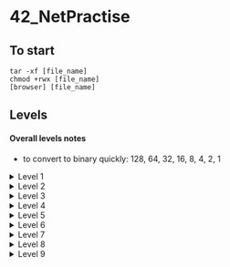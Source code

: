 # 42_NetPractise

## To start
```
tar -xf [file_name]
chmod +rwx [file_name]
[browser] [file_name]
```

## Levels
#### Overall levels notes
- to convert to binary quickly: 128, 64, 32, 16, 8, 4, 2, 1

<details>
<summary>Level 1</summary>

##### Goal 1
Starting state:
- host A and host B are on the same network
- subnet mask is ```255.255.255.0``` which translates to ```11111111.11111111.11111111.00000000``` in binary and therefore means that:
	- the first 3 bytes represent the network address
	- the 4th byte represents the host address

Solution:
- the address to change is just that of the host as we are on the same network
- given that it is the 4th byte that represents the host address, the solution is any address between ```104.94.23.0``` and ```104.94.23.255``` except:
	- ```104.94.23.0```: the first number, "0" represents the network
	- ```104.94.23.255```: the last number, "255", is reserved for the broadcast address (used to send information to all the systems on a network)
	- ```104.94.23.12```: already used by host B

##### Goal 2
Starting state:
- host D and host C are on the same network
- subnet mask is ```255.255.0.0``` which translates to ```11111111.11111111.00000000.00000000``` in binary and therefore means that:
	- the first 2 bytes represent the network address
	- the last 2 bytes represent the host address

Solution:
- the address to change is just that of the host as we are on the same network
- given that it is the last 2 byte that represents the host address, the solution is any address between ```211.191.0.0``` and ```211.191.255.255``` except:
	- ```211.191.0.0```: the first number, "0" represents the network
	-```211.191.255.255```: the last number, "255", is reserved for the broadcast address (used to send information to all the systems on a network)
	- ```211.191.81.75```: already used by host C

</details>

<details>
<summary>Level 2</summary>

##### Goal 1
Starting state:
- host A and host B are on the same network
- subnet mask is ```255.255.255.224``` (given for host A and will be copied to host B as a part of the solution) which translates to ```11111111.11111111.11111111.11100000``` in binary and therefore means that:
	- the first 27 bits represent the network address
	- only the last 5 bits represent the host address

Solution:
- the subnet mask should be the same for both hosts and since we can change only that of host B, we copy the value of host A there
- given that it s the last 5 bits that represent the host address, the solution is any address between ```11000000.10101000.00100011.11000000``` and ```11000000.10101000.00100011.11011111```in binary and therefore between ```192.168.35.192``` and ```192.168.35.223``` in decimal, except:
	- ```192.168.35.192```: the first number, "0" represents the network
	- ```192.168.35.223```: the last number, "255", is reserved for the broadcast address (used to send information to all the systems on a network)
	- ```192.168.35.222```: already used by host B

##### Goal 2
Starting state:
- host D and host C are on the same network
- host C's subnet mask is ```255.255.255.252``` which translates to ```11111111.11111111.11111111.11111100``` in binary and therefore means that:
	- the first 30 bits (as specific in host's D subnet mask) represent the network address
	- the last 2 bits represent the host address

Solution:
- given that it is the last 2 bits that represent the host address and we are not given at least one to derive the solution from, the addresses just need to obey this criteria:
	- the first 30 bits (the network address) must be the same for client D and client c
	- they cannot be the same for client D and client C
	- the last 2 bits (that represent the host address) cannot be both 1 nor 0 as the former is the broadcast address and the later is the network address
	- they cannot be among the reserved IP addresses
	- neither address can be 127.0.0.1 as this is a 'special', loopback, address
		- packets sent to this address never reach the network but are looped through the network interface card only
		- it can be used for diagnostic purposes to verify that the internal path through the TCP/IP protocols is working

</details>

<details>
<summary>Level 3</summary>

##### Starting state
- hosts A, B and C are all on the same network, connected via a switch
- host C's subnet mask is ```255.255.255.128``` which translates to ```11111111.11111111.11111111.10000000``` in binary and therefore means that:
	- the first 25 bits represent the network address
	- the last 7 bits represent the host address

##### Solution
- since host C has a subnet mask set and all the hosts are on the same network, their subnet masks should be the same - either ```255.255.255.128``` or ```/25```
- given that it is the last 7 bits that represent the host address, the solution for host A and host B addresses can be any address between ```.00000000``` and ```.01111111``` in binary which translates to an address between ```104.198.152.0``` and ```104.198.152.127```, except:
	- ```104.198.152.0```: represents the network address
	- ```104.198.152.127```: represents the broadcast address
	- ```104.198.152.125```: already taken by host A

</details>

<details>
<summary>Level 4</summary>

##### Starting state
- host A and B are on the same network, connected via a switch
- the switch also connects route R with them
	- a route connects multiple networks together, doing so via interefaces for each
- we need to take care only of the communication happening between the router Interface R1 and those of hosts (Interface A1 and Interface B1), so within one network

##### Solution
-  interface R1, A1 nor B1 has a mask setup, and so the choice is on us
	- for simplicity, a mask of increments of 8 can be used as it won't require binary calculation to find the range of suitable addresses
	- mask of ```255.255.0.0``` or ```/16``` can, therefore, do
- interface A1 has an IP address specified and so the first 2 bytes of addresses for Interface B1 and R1 should follow it
	- therefore, their addresses can be any between ```72.96.0.0``` and ```72.96.255.255``` expect:
		- ```72.96.0.0```: represents the network address
		- ```72.96.255.255```: represents the broadcast address
		- ```72.96.116.132```: already taken by interface A1

</details>

<details>
<summary>Level 5</summary>

##### Theory
- interfaces A1 and B1 have routing tables to be completed with:
	- destination:
		- speficies the network address the host is on
		- ```default``` or ```0.0.0.0/0``` address is the route taken when there is no IP destination address provided, sending the packets via the next-hop address
	- next-hop:
		- refers to the closest router (it's IP address) the packets can go via

##### Solution
###### Goal 1
- interface R1 and A1 are on the same network and therefore need to have the same subnet mask of ```255.255.255.128```
- that subnet mask defines that the host address is represented by the last 7 bits (126 in binary is 01111110) and so is between ```.00000000``` and ```01111111``` in binary, translating to between ```18.143.35.0``` and ```18.143.35.127``` in decimal, except:
	- ```18.143.35.0```: represents the network address
	- ```18.143.35.127```: represents the broadcast address
	- ```18.143.35.126```: already taken by interface R1

###### Goal 2
- interface R2 and B1 are on the same network and therefore need to have the same subnet mask of ```255.255.192.0```
- that subnet mask defines that the host address is represented by the last 14 bits (192 = 11000000, 254 = 11111110) and so is between ```.11000000.00000000``` and ```.11111111.11111111``` in binary, translating to between ```153.192.192.0``` and ```153.192.255.255``` in decimal, except:
	- ```153.192.192.0```: represents the network address
	- ```153.192.255.255```: represents the broadcast address
	- ```153.192.192.254```: already taken by the interface R2

###### Goal 3
- since there is only one route that both, A1 and B1, interfaces can send packets via saying ```default``` or ```0.0.0.0/0``` is enough
- the next-hop address needs to equal the IP address of the closest route

</details>

<details>
<summary>Level 6</summary>

##### Theory
- internet behaves like a router
- yet, if an interface is directly or indirectly connected to the internet, its address cannot have the following reserved private IP ranges:
```
192.168.0.0 - 192.168.255.255 (65,536 IP addresses)
172.16.0.0 - 172.31.255.255   (1,048,576 IP addresses)
10.0.0.0 - 10.255.255.255     (16,777,216 IP addresses)
``` 

##### Solution
- match host A's subnet mask to that of the router
- get host masks of interface R1: the subnet mask defines that the host address is defined by the last 7 bits (128 = 10000000, 227 = 11100011) and so is between ```.10000000``` and ```.11111111``` in binary translating to ```75.221.134.128``` and ```75.221.134.255``` in decimal, except:
	- ```75.221.134.128```: represents the network address
	- ```75.221.134.255```: represents the broadcast address
	- ```75.221.134.227```: already taken by host A 
- match next-hop of host A to the router's IP address
- reset the destination of router to default
- set the internet's destination to the network address of host A (calculated in the first step), including the subnet mask in / slash notation (/25) 

</details>

<details>
<summary>Level 7</summary>

##### Theory
- different networks have different ranges of IP addresses
- an overlap in IP address range would imply that the interfaces are on the same network

##### Solution
- the IP addresses of interface R11 and R12 are set and hence this is where we should start - by setting the subnet mask for them
- since the subnet mask defines which part of the IP represents the network and host address, it needs to be set so that the range of addresses for the network the interface R11 is in doesn't overlap with the range of the addresses for the network the interface R12 is in (and then also the 3rd network present)
- possible masks:
	- mask /25 isn't enough as it creates only two ranges:
		- ```.0``` to ```.127```
		- ```.128``` to ```.255```
	- mask /26 (or higher) is more suitable as it creates 4 ranges (including the network and broadcast addresses):
		- ```.0``` to ```.63``` 
		- ```.64``` to ```.127``` 
		- ```.128``` to ```.191``` 
		- ```.192``` to ```.255``` 
- lastly, the next-hop fields need to be setup in this way:
	- each route needs to have the other one's address
	- each host needs to have the address of the router it is connected to
</details>

<details>
<summary>Level 8</summary>

##### Theory
- overlapping IP address as in Level 7

##### Solution
- set fields that are certain:
	- internet next-hop is equal to the interface R12's IP address
	- interface R13's IP address is equal to the set next-hop in the router R2 routing table
	- subnet mask of interface R23 is equal to the subnet mask of interface D1
- determine the networks range based on the internet's destination:
	- the range is between ```159.23.26.0``` and ```159.23.26.63``` (0 is 00000000 in binary and by changing the last 6 bits, we get 00111111 which is 63 in decimal)
- now we need to split this range into at least 3 parts since there are 3 networks to set IP addresses that cannot overlap for:
	- router R1 and R2
		- we need only 2 IP addresses and so the subnet mask can be set to /30
		- therefore the range (62 = 00111110) is between ```.0011100``` and ```.0111111``` in binary translating to between ```159.23.26.60``` and ```159.23.26.65``` in decimal (except the border addresses)
	- host D and router R2
		- the subnet mask is set to ```255.255.255.240``` (/28), and so the last 4 bits will be changing in the IP address, splitting the IP address into 4 parts
		- to make things easy, we can set the last byte of the IP address to determine the lowest IP range
		- and so the range will be between ```.00000000``` and ```.00001111``` in binary, translating to between ```159.23.26.0``` and ```159.23.26.15``` in decimal (except the border addresses)
	- host C and touter R2
		- here we again need just 2 IP addresses, so the subnet mask can be set to /30
		- given the lowest range is used for the network of host D and router R2, we can pick up the next available one
		- that is the range between ```.00010000``` and ```.00010011``` in binary, translating to between ```159.23.26.16``` and ```159.23.26.19``` in decimal (except the border addresses)
	- the last thing is to set the addresses in the routing tables:
		- host C:
			- destination: default
			- next-hop: interface R22's IP address
		- host D:
			- destination: default
			- next-hop: interface R23's IP address
		- router R2:
			- destination: default
		- internet I:
			- next-hop: interface R12's IP address (already set as a certain field)
		- router R1:
			- the destination and next-hop for the internet are already entered, so these are for router R2:
				- destination: network address that all the 3 networks in this level are on (which is defined as the destination for the internet I too)
				- next-hop: interface R21's IP address
</details>

<details>
<summary>Level 9</summary>

##### Goal 1
- set the subnet mask based on the specified mask of interface R11 for all the systems in the network
- keeping in the original IP address of interface R11, we have a range between ```192.168.172.0``` and ```192.168.172.128``` for this network to use
- for the routing tables of both, host B and A, we set destination to default and next-hop to the IP address of switch S

##### Goal 2
- host D - gluon to router:
	- set the subnet mask of interface D1 to the same one the interface R23 has
	- the host D routing table specifies the IP address of interface R23
	- based on that, we can determine the range for this network that is (45 = 00101101) ```28.168.0.0``` to ```28.168.63.255``` (except the border addresses)
- host C - cation to router:
	- we can keep in the subnet mask as well as the original IP addresses as we're free to choose them
- routing tables:
	- set the destination of host D to default

##### Goal 3
- one of the destination in the internet I's rounting table needs to be the network address of the network host A - meson is in, that is ```192.168.172.0```, including the subnet mask which is /25
- one line of the router R1 routing table needs to be filled in as follows:
	- destination: network address of the network host A - meson (and host B - ion) are in which is ```192.168.172.0```
	- next-hop: IP address of interface R11
</details>